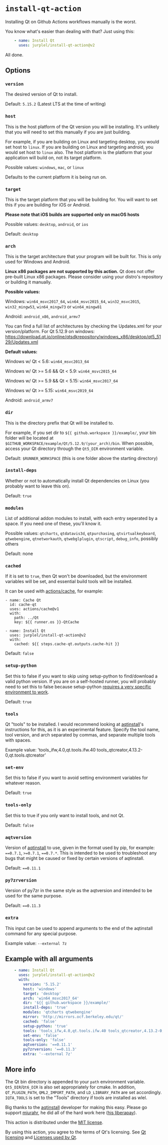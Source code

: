 # `install-qt-action`

Installing Qt on Github Actions workflows manually is the worst.

You know what's easier than dealing with that? Just using this:
```yml
    - name: Install Qt
      uses: jurplel/install-qt-action@v2
```

All done.

## Options

### `version`
The desired version of Qt to install.

Default: `5.15.2` (Latest LTS at the time of writing)

### `host`
This is the host platform of the Qt version you will be installing. It's unlikely that you will need to set this manually if you are just building.

For example, if you are building on Linux and targeting desktop, you would set host to `linux`. If you are building on Linux and targeting android, you would set host to `linux` also. The host platform is the platform that your application will build on, not its target platform.

Possible values: `windows`, `mac`, or `linux`

Defaults to the current platform it is being run on.

### `target`
This is the target platform that you will be building for. You will want to set this if you are building for iOS or Android. 

**Please note that iOS builds are supported only on macOS hosts**

Possible values: `desktop`, `android`, or `ios`

Default: `desktop`

### `arch`
This is the target architecture that your program will be built for. This is only used for Windows and Android.

**Linux x86 packages are not supported by this action.** Qt does not offer pre-built Linux x86 packages. Please consider using your distro's repository or building it manually.

**Possible values:**

Windows: `win64_msvc2017_64`, `win64_msvc2015_64`, `win32_msvc2015`, `win32_mingw53`, `win64_mingw73` or `win64_mingw81`

Android: `android_x86`, `android_armv7`

You can find a full list of architectures by checking the Updates.xml for your version/platform.
For Qt 5.12.9 on windows: https://download.qt.io/online/qtsdkrepository/windows_x86/desktop/qt5_5129/Updates.xml

**Default values:**

Windows w/ Qt < 5.6: `win64_msvc2013_64`

Windows w/ Qt >= 5.6 && Qt < 5.9: `win64_msvc2015_64`

Windows w/ Qt >= 5.9 && Qt < 5.15: `win64_msvc2017_64`

Windows w/ Qt >= 5.15: `win64_msvc2019_64`

Android: `android_armv7`

### `dir`
This is the directory prefix that Qt will be installed to.

For example, if you set dir to `${{ github.workspace }}/example/`, your bin folder will be located at `$GITHUB_WORKSPACE/example/Qt/5.12.9/(your_arch)/bin`. When possible, access your Qt directory through the `Qt5_DIR` environment variable.

Default: `$RUNNER_WORKSPACE` (this is one folder above the starting directory)

### `install-deps`
Whether or not to automatically install Qt dependencies on Linux (you probably want to leave this on).

Default: `true`

### `modules`
List of additional addon modules to install, with each entry seperated by a space. If you need one of these, you'll know it.

Possible values: `qtcharts`, `qtdatavis3d`, `qtpurchasing`, `qtvirtualkeyboard`, `qtwebengine`, `qtnetworkauth`, `qtwebglplugin`, `qtscript`, `debug_info`, possibly others

Default: none

### `cached`
If it is set to `true`, then Qt won't be downloaded, but the environment variables will be set, and essential build tools will be installed.

It can be used with [actions/cache](https://github.com/actions/cache), for example:

```
- name: Cache Qt
  id: cache-qt
  uses: actions/cache@v1
  with:
    path: ../Qt
    key: ${{ runner.os }}-QtCache

- name: Install Qt
  uses: jurplel/install-qt-action@v2
  with:
    cached: ${{ steps.cache-qt.outputs.cache-hit }}
```

Default: `false`

### `setup-python`

Set this to false if you want to skip using setup-python to find/download a valid python version. If you are on a self-hosted runner, you will probably need to set this to false because setup-python [requires a very specific environment to work](https://github.com/actions/setup-python#using-setup-python-with-a-self-hosted-runner).

Default: `true`

### `tools`

Qt "tools" to be installed. I would recommend looking at [aqtinstall](https://github.com/miurahr/aqtinstall)'s instructions for this, as it is an experimental feature.
Specify the tool name, tool version, and arch separated by commas, and separate multiple tools with spaces.

Example value: 'tools_ifw,4.0,qt.tools.ifw.40 tools_qtcreator,4.13.2-0,qt.tools.qtcreator'

### `set-env`
Set this to false if you want to avoid setting environment variables for whatever reason.

Default: `true`

### `tools-only`

Set this to true if you only want to install tools, and not Qt.

Default: `false`

### `aqtversion`

Version of [aqtinstall](https://github.com/miurahr/aqtinstall) to use, given in the format used by pip, for example: `==0.7.1`, `>=0.7.1`, `==0.7.*`. This is intended to be used to troubleshoot any bugs that might be caused or fixed by certain versions of aqtinstall.

Default: `==0.11.1`

### `py7zrversion`
Version of py7zr in the same style as the aqtversion and intended to be used for the same purpose.

Default: `==0.11.3`

### `extra`
This input can be used to append arguments to the end of the aqtinstall command for any special purpose.

Example value: `--external 7z`

## Example with all arguments

```yml
    - name: Install Qt
      uses: jurplel/install-qt-action@v2
      with:
        version: '5.15.2'
        host: 'windows'
        target: 'desktop'
        arch: 'win64_msvc2017_64'
        dir: '${{ github.workspace }}/example/'
        install-deps: 'true'
        modules: 'qtcharts qtwebengine'
        mirror: 'http://mirrors.ocf.berkeley.edu/qt/'
        cached: 'false'
        setup-python: 'true'
        tools: 'tools_ifw,4.0,qt.tools.ifw.40 tools_qtcreator,4.13.2-0,qt.tools.qtcreator'
        set-env: 'false'
        tools-only: 'false'
        aqtversion: '==0.11.1'
        py7zrversion: '==0.11.3'
        extra: '--external 7z'
```

## More info
The Qt bin directory is appended to your `path` environment variable. `Qt5_DIR`/`Qt6_DIR` is also set appropriately for cmake.
In addition, `QT_PLUGIN_PATH`, `QML2_IMPORT_PATH`, and `LD_LIBRARY_PATH` are set accordingly. `IQTA_TOOLS` is set to the "Tools" directory if tools are installed as wlel.

Big thanks to the [aqtinstall](https://github.com/miurahr/aqtinstall/) developer for making this easy. Please go support [miurahr](https://github.com/miurahr/aqtinstall), he did all of the hard work here ([his liberapay](https://liberapay.com/miurahr)).

This action is distributed under the [MIT license](LICENSE).

By using this action, you agree to the terms of Qt's licensing. See [Qt licensing](https://www.qt.io/licensing/) and [Licenses used by Qt](https://doc.qt.io/qt-5/licenses-used-in-qt.html). 
